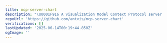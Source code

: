 ```yaml
---
title: mcp-server-chart
description: "\U0001F916 A visualization Model Context Protocol server for generating 20+ visual charts using @antvis."
repoUrl: 'https://github.com/antvis/mcp-server-chart'
verifications: []
lastUpdated: '2025-06-14T00:19:44.850Z'
ogImage: ''
---
```


